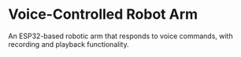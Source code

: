 # Voice-Controlled Robot Arm
An ESP32-based robotic arm that responds to voice commands, with recording and playback functionality.
